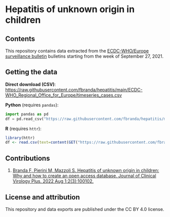 # Hepatitis of unknown origin in children

## Contents

This repository contains data extracted from the [ECDC-WHO/Europe surveillance bulletin](https://www.ecdc.europa.eu/en/hepatitis/joint-weekly-hepatitis-unknown-origin-children-surveillance-bulletin) bulletins starting from the week of September 27, 2021. 

## Getting the data

**Direct download (CSV)**: https://raw.githubusercontent.com/fbranda/hepatitis/main/ECDC-WHO_Regional_Office_for_Europe/timeseries_cases.csv

**Python** (requires `pandas`):
```python
import pandas as pd
df = pd.read_csv("https://raw.githubusercontent.com/fbranda/hepatitis/main/ECDC-WHO_Regional_Office_for_Europe/timeseries_cases.csv")
```

**R** (requires `httr`):
```r
library(httr)
df <- read.csv(text=content(GET("https://raw.githubusercontent.com/fbranda/hepatitis/main/ECDC-WHO_Regional_Office_for_Europe/timeseries_cases.csv")))
```

## Contributions
1) [Branda F, Pierini M, Mazzoli S. Hepatitis of unknown origin in children: Why and how to create an open access database. Journal of Clinical Virology Plus. 2022 Aug 1;2(3):100102.](https://www.sciencedirect.com/science/article/pii/S2667038022000412?via%3Dihub)

## License and attribution

This repository and data exports are published under the CC BY 4.0 license.




